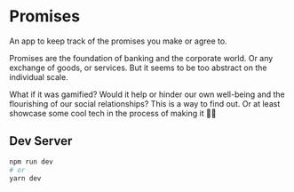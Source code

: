# Promises

An app to keep track of the promises you make or agree to.

Promises are the foundation of banking and the corporate world. Or any exchange of goods, or services. But it seems to be too abstract on the individual scale.

What if it was gamified? Would it help or hinder our own well-being and the flourishing of our social relationships? This is a way to find out. Or at least showcase some cool tech in the process of making it 🙌🏽

## Dev Server

```bash
npm run dev
# or
yarn dev
```
